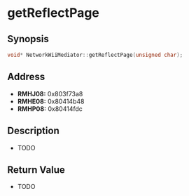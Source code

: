 # getReflectPage



Synopsis
--------
```C++
void* NetworkWiiMediator::getReflectPage(unsigned char);
```



Address
-------
 * __RMHJ08:__ 0x803f73a8
 * __RMHE08:__ 0x80414b48
 * __RMHP08:__ 0x80414fdc



Description
-----------
 * TODO



Return Value
------------
 * TODO
 
